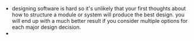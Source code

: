 - designing  software is hard so it's unlikely that your first thoughts about how to structure a module or system will produce the best design. you will end up with a much better result if you consider multiple options for each major design decision.
-